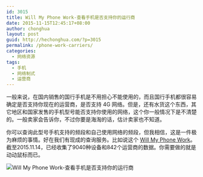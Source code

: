 ```yaml
---
id: 3015
title: Will My Phone Work-查看手机是否支持你的运行商
date: 2015-11-15T12:45:17+08:00
author: chonghua
layout: post
guid: http://hechonghua.com/?p=3015
permalink: /phone-work-carriers/
categories:
  - 网络资源
tags:
  - 手机
  - 网络制式
  - 运营商
---
```

一般来说，在国内销售的国行手机是不用担心不能使用的，而且国行手机都很容易确定是否支持你现在的运营商，是否支持 4G 网络。但是，还有水货这个东西，其它地区和国家发售的手机型号能否支持你使用的网络，这个你一般情况下是不清楚的。一般卖家会告诉你，不过你要是海淘的话，估计卖家也不知道。

<!--more-->

你可以查询此型号手机支持的频段和自己使用网络的频段，但我相信，这是一件极为麻烦的事情。好在我们有现成的查询服务。比如说这个 <a href="http://www.willmyphonework.net/" target="_blank">Will My Phone Work</a>。截至2015.11.14，已经收集了9040种设备和842个运营商的数据。你需要做的就是动动鼠标而已。

![Will My Phone Work-查看手机是否支持你的运行商](http://chonghua-1251666171.cos.ap-shanghai.myqcloud.com/mobilework.png)